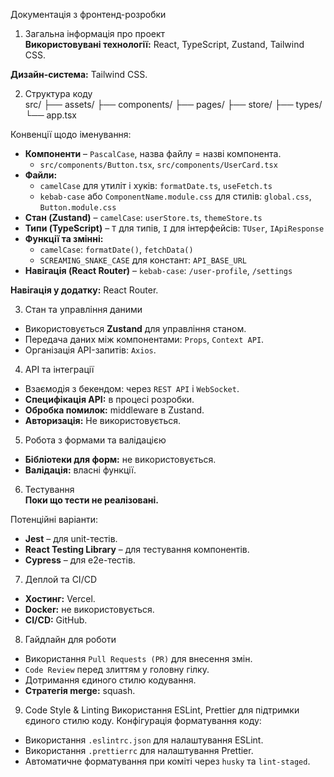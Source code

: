Документація з фронтенд-розробки

1. Загальна інформація про проект  
**Використовувані технології:** React, TypeScript, Zustand, Tailwind CSS.  

**Дизайн-система:** Tailwind CSS.  

2. Структура коду  
src/
├── assets/
├── components/
├── pages/
├── store/
├── types/
└── app.tsx

Конвенції щодо іменування:  
- **Компоненти** – `PascalCase`, назва файлу = назві компонента.  
  - `src/components/Button.tsx`, `src/components/UserCard.tsx`  
- **Файли:**  
  - `camelCase` для утиліт і хуків: `formatDate.ts`, `useFetch.ts`  
  - `kebab-case` або `ComponentName.module.css` для стилів: `global.css`, `Button.module.css`  
- **Стан (Zustand)** – `camelCase`: `userStore.ts`, `themeStore.ts`  
- **Типи (TypeScript)** – `T` для типів, `I` для інтерфейсів: `TUser`, `IApiResponse`  
- **Функції та змінні:**  
  - `camelCase`: `formatDate()`, `fetchData()`  
  - `SCREAMING_SNAKE_CASE` для констант: `API_BASE_URL`  
- **Навігація (React Router)** – `kebab-case`: `/user-profile`, `/settings`  

**Навігація у додатку:** React Router.  

3. Стан та управління даними  
- Використовується **Zustand** для управління станом.  
- Передача даних між компонентами: `Props`, `Context API`.  
- Організація API-запитів: `Axios`.  

4. API та інтеграції  
- Взаємодія з бекендом: через `REST API` і `WebSocket`.  
- **Специфікація API:** в процесі розробки.  
- **Обробка помилок:** middleware в Zustand.  
- **Авторизація:** Не використовується.  

5. Робота з формами та валідацією  
- **Бібліотеки для форм:** не використовується.  
- **Валідація:** власні функції.  

6. Тестування  
**Поки що тести не реалізовані.**  

Потенційні варіанти:  
- **Jest** – для unit-тестів.  
- **React Testing Library** – для тестування компонентів.  
- **Cypress** – для e2e-тестів.  

7. Деплой та CI/CD  
- **Хостинг:** Vercel.  
- **Docker:** не використовується.  
- **CI/CD:** GitHub.  

8. Гайдлайн для роботи  
- Використання `Pull Requests (PR)` для внесення змін.  
- `Code Review` перед злиттям у головну гілку.  
- Дотримання єдиного стилю кодування.  
- **Стратегія merge:** squash.  

9. Code Style & Linting
Використання ESLint, Prettier для підтримки єдиного стилю коду.
Конфігурація форматування коду:
- Використання `.eslintrc.json` для налаштування ESLint.
- Використання `.prettierrc` для налаштування Prettier.
- Автоматичне форматування при коміті через `husky` та `lint-staged`.